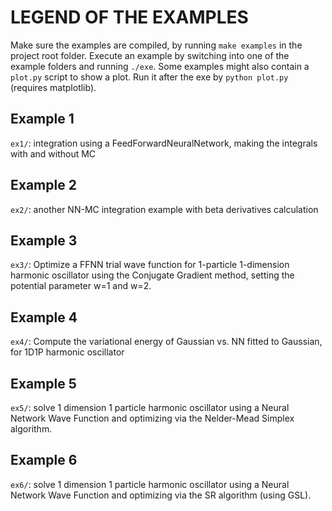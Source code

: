 # LEGEND OF THE EXAMPLES

Make sure the examples are compiled, by running `make examples` in the project root folder.
Execute an example by switching into one of the example folders and running `./exe`.
Some examples might also contain a `plot.py` script to show a plot.
Run it after the exe by `python plot.py` (requires matplotlib).


## Example 1

`ex1/`: integration using a FeedForwardNeuralNetwork, making the integrals with and without MC


## Example 2

`ex2/`: another NN-MC integration example with beta derivatives calculation


## Example 3

`ex3/`: Optimize a FFNN trial wave function for 1-particle 1-dimension harmonic oscillator using the Conjugate Gradient method, setting the potential parameter w=1 and w=2.


## Example 4

`ex4/`: Compute the variational energy of Gaussian vs. NN fitted to Gaussian, for 1D1P harmonic oscillator


## Example 5

`ex5/`: solve 1 dimension 1 particle harmonic oscillator using a Neural Network Wave Function and optimizing via the Nelder-Mead Simplex algorithm.


## Example 6

`ex6/`: solve 1 dimension 1 particle harmonic oscillator using a Neural Network Wave Function and optimizing via the SR algorithm (using GSL).
